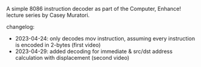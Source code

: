 A simple 8086 instruction decoder as part of the Computer, Enhance! lecture series by Casey Muratori.

changelog:

- 2023-04-24: only decodes mov instruction, assuming every instruction is encoded in 2-bytes (first video)
- 2023-04-29: added decoding for immediate & src/dst address calculation with displacement (second video)
